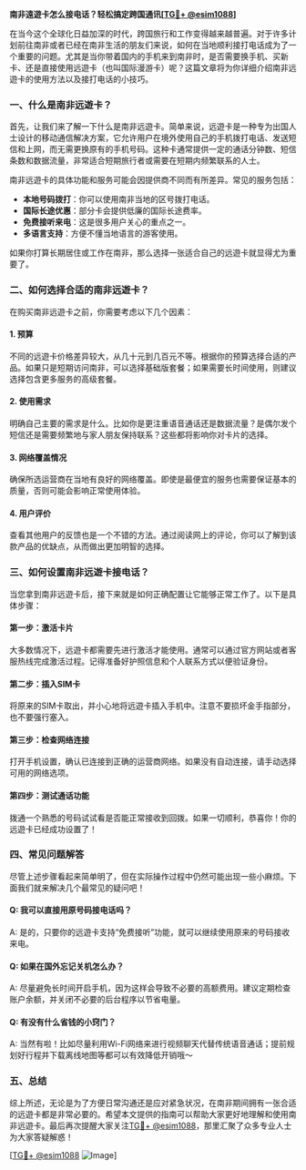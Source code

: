 **南非遠遊卡怎么接电话？轻松搞定跨国通讯[[TG💪+ @esim1088](https://t.me/s/esim1088)]**

在当今这个全球化日益加深的时代，跨国旅行和工作变得越来越普遍。对于许多计划前往南非或者已经在南非生活的朋友们来说，如何在当地顺利接打电话成为了一个重要的问题。尤其是当你带着国内的手机来到南非时，是否需要换手机、买新卡、还是直接使用远遊卡（也叫国际漫游卡）呢？这篇文章将为你详细介绍南非远遊卡的使用方法以及接打电话的小技巧。

### 一、什么是南非远遊卡？

首先，让我们来了解一下什么是南非远遊卡。简单来说，远遊卡是一种专为出国人士设计的移动通信解决方案，它允许用户在境外使用自己的手机拨打电话、发送短信和上网，而无需更换原有的手机号码。这种卡通常提供一定的通话分钟数、短信条数和数据流量，非常适合短期旅行者或需要在短期内频繁联系的人士。

南非远遊卡的具体功能和服务可能会因提供商不同而有所差异。常见的服务包括：
- **本地号码拨打**：你可以使用南非当地的区号拨打电话。
- **国际长途优惠**：部分卡会提供低廉的国际长途费率。
- **免费接听来电**：这是很多用户关心的重点之一。
- **多语言支持**：方便不懂当地语言的游客使用。

如果你打算长期居住或工作在南非，那么选择一张适合自己的远遊卡就显得尤为重要了。

### 二、如何选择合适的南非远遊卡？

在购买南非远遊卡之前，你需要考虑以下几个因素：

#### 1. 预算
不同的远遊卡价格差异较大，从几十元到几百元不等。根据你的预算选择合适的产品。如果只是短期访问南非，可以选择基础版套餐；如果需要长时间使用，则建议选择包含更多服务的高级套餐。

#### 2. 使用需求
明确自己主要的需求是什么。比如你是更注重语音通话还是数据流量？是偶尔发个短信还是需要频繁地与家人朋友保持联系？这些都将影响你对卡片的选择。

#### 3. 网络覆盖情况
确保所选运营商在当地有良好的网络覆盖。即使是最便宜的服务也需要保证基本的质量，否则可能会影响正常使用体验。

#### 4. 用户评价
查看其他用户的反馈也是一个不错的方法。通过阅读网上的评论，你可以了解到该款产品的优缺点，从而做出更加明智的选择。

### 三、如何设置南非远遊卡接电话？

当您拿到南非远遊卡后，接下来就是如何正确配置让它能够正常工作了。以下是具体步骤：

#### 第一步：激活卡片
大多数情况下，远遊卡都需要先进行激活才能使用。通常可以通过官方网站或者客服热线完成激活过程。记得准备好护照信息和个人联系方式以便验证身份。

#### 第二步：插入SIM卡
将原来的SIM卡取出，并小心地将远遊卡插入手机中。注意不要损坏金手指部分，也不要强行塞入。

#### 第三步：检查网络连接
打开手机设置，确认已连接到正确的运营商网络。如果没有自动连接，请手动选择可用的网络选项。

#### 第四步：测试通话功能
拨通一个熟悉的号码试试看是否能正常接收到回拨。如果一切顺利，恭喜你！你的远遊卡已经成功设置了！

### 四、常见问题解答

尽管上述步骤看起来简单明了，但在实际操作过程中仍然可能出现一些小麻烦。下面我们就来解决几个最常见的疑问吧！

#### Q: 我可以直接用原号码接电话吗？
A: 是的，只要你的远遊卡支持“免费接听”功能，就可以继续使用原来的号码接收来电。

#### Q: 如果在国外忘记关机怎么办？
A: 尽量避免长时间开启手机，因为这样会导致不必要的高额费用。建议定期检查账户余额，并关闭不必要的后台程序以节省电量。

#### Q: 有没有什么省钱的小窍门？
A: 当然有啦！比如尽量利用Wi-Fi网络来进行视频聊天代替传统语音通话；提前规划好行程并下载离线地图等都可以有效降低开销哦～

### 五、总结

综上所述，无论是为了方便日常沟通还是应对紧急状况，在南非期间拥有一张合适的远遊卡都是非常必要的。希望本文提供的指南可以帮助大家更好地理解和使用南非远遊卡。最后再次提醒大家关注[TG💪+ @esim1088](https://t.me/s/esim1088)，那里汇聚了众多专业人士为大家答疑解惑！

[[TG💪+ @esim1088](https://t.me/s/esim1088) ![Image](https://i.postimg.cc/4NQfJmqS/Snipaste-2025-05-13-00-14-12.png)]